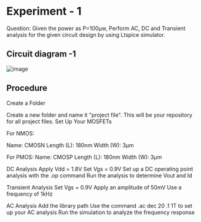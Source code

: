 # Experiment - 1
Question: Given the power as P=100µw, Perform AC, DC and Transient analysis for the given circuit design by using Ltspice simulator.

## Circuit diagram -1
![image](https://github.com/user-attachments/assets/c19f3b9f-993b-4e53-acd4-0dfa1c99bfe7)

## Procedure
Create a Folder

Create a new folder and name it "project file". This will be your repository for all project files.
Set Up Your MOSFETs

For NMOS:

Name: CMOSN
Length (L): 180nm
Width (W): 3μm

For PMOS:
Name: CMOSP
Length (L): 180nm
Width (W): 3μm

DC Analysis
Apply Vdd = 1.8V
Set Vgs = 0.9V
Set up a DC operating point analysis with the .op command
Run the analysis to determine Vout and Id

Transient Analysis
Set Vgs = 0.9V
Apply an amplitude of 50mV
Use a frequency of 1kHz

AC Analysis
Add the library path
Use the command .ac dec 20 .1 1T to set up your AC analysis
Run the simulation to analyze the frequency response
